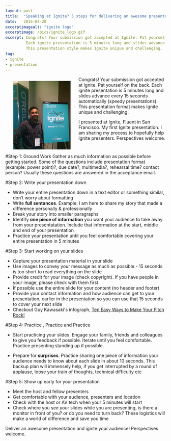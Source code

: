 ```yaml
---
layout: post
title:  "Speaking at Ignite? 5 steps for delivering an awesome presentation"
date:   2015-04-20
excerptimagealt: "ignite logo"
excerptimage: /pics/ignite_logo.gif
excerpt: Congrats! Your submission got accepted at Ignite. Pat yourself on the back.
         Each ignite presentation is 5 minutes long and slides advance every 15 seconds automatically (speedy presentations).
         This presentation style makes Ignite unique and challenging. 
tag:
- ignite
- presentation
---
```

<img src="/pics/harishvc-ignite-fluent-2015.jpg" height="215" align="left" hspace="25" vspace="13" alt="Harish Chakravarthy, Ignite 2015"/>
Congrats! Your submission got accepted at Ignite. Pat yourself on the back. 
Each ignite presentation is 5 minutes long and slides advance every 15 seconds automatically (speedy presentations). 
This presentation format makes Ignite unique and challenging. 

I presented at Ignite, Fluent in San Francisco. My first Ignite presentation. I am sharing my process to hopefully help Ignite presenters. 
Perspectives welcome.
<p style="clear:both"/>

#Step 1: Ground Work
Gather as much information as possible before getting started. 
Some of the questions include presentation format (example: power point)?, due date?, multimedia?, rehearsal time? contact person? 
Usually these questions are answered in the acceptance email.

#Step 2: Write your presentation down
*  Write your entire presentation down in a text editor or something similar, don’t worry about formatting 
*  Write <b>full sentances</b>. Example: I am here to share my story that made a difference personally & professionally 
*  Break your story into smaller paragraphs
*  Identify <b>one piece of information</b> you want your audience to take away from your presentatation. Include that information at the start, middle and end of your presentation
*  Practice your presentation until you feel comfortable covering your entire presentation in 5 minutes


#Step 3: Start working on your slides
*  Capture your presentation material in your slide
*  Use images to convey your message as much as possible - 15 seconds is too short to read everything on the slide
*  Provide credit for your image (check copyright). If you have people in your image, please check with them first
*  If possible use the entire slide for your content (no header and footer)
*  Provide your contact information and how audience can get to your presentation, earlier in the presentation so you can use that 15 seconds to cover your next slide 
*  Checkout Guy Kawasaki's infograph, [Ten Easy Ways to Make Your Pitch Rock!](http://guykawasaki.com/ten-easy-ways-to-make-your-pitch-rock/)


#Step 4: Practice , Practice and Practice

*  Start practicing your slides. Engage your family, friends and colleagues to give you feedback if possible. Iterate until you feel comfortable. 
   Practice presenting standing up if possible.

*  Prepare for <b>surprises</b>. Practice sharing one piece of information your audience needs to know about each slide in about 10 seconds.  This backup plan will immensely help, if you get interrupted by a round of applause, loose your train of thoughts, technical difficulty etc


#Step 5: Show up early for your presentation
*  Meet the host and fellow presenters
*  Get comfortable with your audience, presenters and location
*  Check with the host or AV tech when your 5 minutes will start 
*  Check where you see your slides while you are presenting, is there a monitor in front of you? or do you need to turn back? These logistics will make a world of difference and save you time

Deliver an awesome presentation and ignite your audience! Perspectives welcome.

